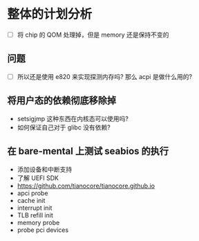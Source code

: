 # 整体的计划分析

- [ ] 将 chip 的 QOM 处理掉，但是 memory 还是保持不变的

## 问题
- [ ] 所以还是使用 e820 来实现探测内存吗? 那么 acpi 是做什么用的?

## 将用户态的依赖彻底移除掉
- setsigjmp 这种东西在内核态可以使用吗?
- 如何保证自己对于 glibc 没有依赖?

## 在 bare-mental 上测试 seabios 的执行
- 添加设备和中断支持
- 了解 UEFI SDK
- https://github.com/tianocore/tianocore.github.io
- apci probe
- cache init
- interrupt init
- TLB refill init
- memory probe
- probe pci devices
